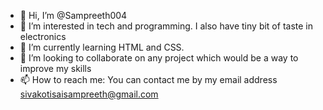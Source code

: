 - 👋 Hi, I’m @Sampreeth004
- 👀 I’m interested in tech and programming. I also have tiny bit of taste in electronics
- 🌱 I’m currently learning HTML and CSS.
- 💞️ I’m looking to collaborate on any project which would be a way to improve my skills
- 📫 How to reach me: You can contact me by my email address sivakotisaisampreeth@gmail.com

<!---
Sampreeth004/Sampreeth004 is a ✨ special ✨ repository because its `README.md` (this file) appears on your GitHub profile.
You can click the Preview link to take a look at your changes.
--->
